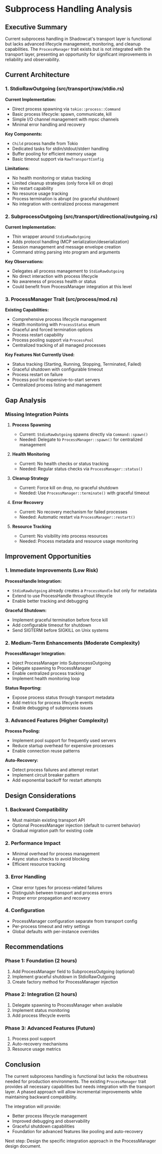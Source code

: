# Subprocess Handling Analysis

## Executive Summary

Current subprocess handling in Shadowcat's transport layer is functional but lacks advanced lifecycle management, monitoring, and cleanup capabilities. The `ProcessManager` trait exists but is not integrated with the transport layer, presenting an opportunity for significant improvements in reliability and observability.

## Current Architecture

### 1. StdioRawOutgoing (src/transport/raw/stdio.rs)

**Current Implementation:**
- Direct process spawning via `tokio::process::Command`
- Basic process lifecycle: spawn, communicate, kill
- Simple I/O channel management with mpsc channels
- Minimal error handling and recovery

**Key Components:**
- `Child` process handle from Tokio
- Dedicated tasks for stdin/stdout/stderr handling
- Buffer pooling for efficient memory usage
- Basic timeout support via `RawTransportConfig`

**Limitations:**
- No health monitoring or status tracking
- Limited cleanup strategies (only force kill on drop)
- No restart capability
- No resource usage tracking
- Process termination is abrupt (no graceful shutdown)
- No integration with centralized process management

### 2. SubprocessOutgoing (src/transport/directional/outgoing.rs)

**Current Implementation:**
- Thin wrapper around `StdioRawOutgoing`
- Adds protocol handling (MCP serialization/deserialization)
- Session management and message envelope creation
- Command string parsing into program and arguments

**Key Observations:**
- Delegates all process management to `StdioRawOutgoing`
- No direct interaction with process lifecycle
- No awareness of process health or status
- Could benefit from ProcessManager integration at this level

### 3. ProcessManager Trait (src/process/mod.rs)

**Existing Capabilities:**
- Comprehensive process lifecycle management
- Health monitoring with `ProcessStatus` enum
- Graceful and forced termination options
- Process restart capability
- Process pooling support via `ProcessPool`
- Centralized tracking of all managed processes

**Key Features Not Currently Used:**
- Status tracking (Starting, Running, Stopping, Terminated, Failed)
- Graceful shutdown with configurable timeout
- Process restart on failure
- Process pool for expensive-to-start servers
- Centralized process listing and management

## Gap Analysis

### Missing Integration Points

1. **Process Spawning**
   - Current: `StdioRawOutgoing` spawns directly via `Command::spawn()`
   - Needed: Delegate to `ProcessManager::spawn()` for centralized management

2. **Health Monitoring**
   - Current: No health checks or status tracking
   - Needed: Regular status checks via `ProcessManager::status()`

3. **Cleanup Strategy**
   - Current: Force kill on drop, no graceful shutdown
   - Needed: Use `ProcessManager::terminate()` with graceful timeout

4. **Error Recovery**
   - Current: No recovery mechanism for failed processes
   - Needed: Automatic restart via `ProcessManager::restart()`

5. **Resource Tracking**
   - Current: No visibility into process resources
   - Needed: Process metadata and resource usage monitoring

## Improvement Opportunities

### 1. Immediate Improvements (Low Risk)

**ProcessHandle Integration:**
- `StdioRawOutgoing` already creates a `ProcessHandle` but only for metadata
- Extend to use ProcessHandle throughout lifecycle
- Enable better tracking and debugging

**Graceful Shutdown:**
- Implement graceful termination before force kill
- Add configurable timeout for shutdown
- Send SIGTERM before SIGKILL on Unix systems

### 2. Medium-Term Enhancements (Moderate Complexity)

**ProcessManager Integration:**
- Inject ProcessManager into SubprocessOutgoing
- Delegate spawning to ProcessManager
- Enable centralized process tracking
- Implement health monitoring loop

**Status Reporting:**
- Expose process status through transport metadata
- Add metrics for process lifecycle events
- Enable debugging of subprocess issues

### 3. Advanced Features (Higher Complexity)

**Process Pooling:**
- Implement pool support for frequently used servers
- Reduce startup overhead for expensive processes
- Enable connection reuse patterns

**Auto-Recovery:**
- Detect process failures and attempt restart
- Implement circuit breaker pattern
- Add exponential backoff for restart attempts

## Design Considerations

### 1. Backward Compatibility
- Must maintain existing transport API
- Optional ProcessManager injection (default to current behavior)
- Gradual migration path for existing code

### 2. Performance Impact
- Minimal overhead for process management
- Async status checks to avoid blocking
- Efficient resource tracking

### 3. Error Handling
- Clear error types for process-related failures
- Distinguish between transport and process errors
- Proper error propagation and recovery

### 4. Configuration
- ProcessManager configuration separate from transport config
- Per-process timeout and retry settings
- Global defaults with per-instance overrides

## Recommendations

### Phase 1: Foundation (2 hours)
1. Add ProcessManager field to SubprocessOutgoing (optional)
2. Implement graceful shutdown in StdioRawOutgoing
3. Create factory method for ProcessManager injection

### Phase 2: Integration (2 hours)
1. Delegate spawning to ProcessManager when available
2. Implement status monitoring
3. Add process lifecycle events

### Phase 3: Advanced Features (Future)
1. Process pool support
2. Auto-recovery mechanisms
3. Resource usage metrics

## Conclusion

The current subprocess handling is functional but lacks the robustness needed for production environments. The existing `ProcessManager` trait provides all necessary capabilities but needs integration with the transport layer. A phased approach will allow incremental improvements while maintaining backward compatibility.

The integration will provide:
- Better process lifecycle management
- Improved debugging and observability
- Graceful shutdown capabilities
- Foundation for advanced features like pooling and auto-recovery

Next step: Design the specific integration approach in the ProcessManager design document.